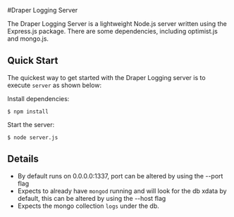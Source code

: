 #Draper Logging Server

The Draper Logging Server is a lightweight Node.js server written using the Express.js package.  There are some dependencies, including optimist.js and mongo.js.


## Quick Start

 The quickest way to get started with the Draper Logging server is to execute `server` as shown below:

Install dependencies:

    $ npm install

 Start the server:
    
    $ node server.js

## Details

  * By default runs on 0.0.0.0:1337, port can be altered by using the --port flag
  * Expects to already have `mongod` running and will look for the db xdata by default, this can be altered by using the --host flag
  * Expects the mongo collection `logs` under the db.